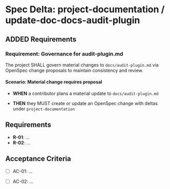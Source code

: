 # Spec Delta: project-documentation / update-doc-docs-audit-plugin

## ADDED Requirements

### Requirement: Governance for audit-plugin.md

The project SHALL govern material changes to `docs/audit-plugin.md` via OpenSpec change proposals to maintain consistency and review.

#### Scenario: Material change requires proposal

- **WHEN** a contributor plans a material update to `docs/audit-plugin.md`

- **THEN** they MUST create or update an OpenSpec change with deltas under `project-documentation`

## Requirements

- **R-01**: ...
- **R-02**: ...


## Acceptance Criteria

- [ ] AC-01: ...
- [ ] AC-02: ...

